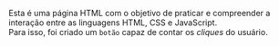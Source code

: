 Esta é uma página HTML com o objetivo de praticar e compreender a interação entre as linguagens HTML, CSS e JavaScript.  
Para isso, foi criado um `botão` capaz de contar os *cliques* do usuário.
